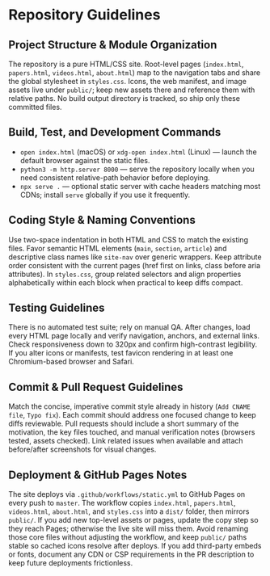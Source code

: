 # Repository Guidelines

## Project Structure & Module Organization
The repository is a pure HTML/CSS site. Root-level pages (`index.html`, `papers.html`, `videos.html`, `about.html`) map to the navigation tabs and share the global stylesheet in `styles.css`. Icons, the web manifest, and image assets live under `public/`; keep new assets there and reference them with relative paths. No build output directory is tracked, so ship only these committed files.

## Build, Test, and Development Commands
- `open index.html` (macOS) or `xdg-open index.html` (Linux) — launch the default browser against the static files.
- `python3 -m http.server 8000` — serve the repository locally when you need consistent relative-path behavior before deploying.
- `npx serve .` — optional static server with cache headers matching most CDNs; install `serve` globally if you use it frequently.

## Coding Style & Naming Conventions
Use two-space indentation in both HTML and CSS to match the existing files. Favor semantic HTML elements (`main`, `section`, `article`) and descriptive class names like `site-nav` over generic wrappers. Keep attribute order consistent with the current pages (href first on links, class before aria attributes). In `styles.css`, group related selectors and align properties alphabetically within each block when practical to keep diffs compact.

## Testing Guidelines
There is no automated test suite; rely on manual QA. After changes, load every HTML page locally and verify navigation, anchors, and external links. Check responsiveness down to 320px and confirm high-contrast legibility. If you alter icons or manifests, test favicon rendering in at least one Chromium-based browser and Safari.

## Commit & Pull Request Guidelines
Match the concise, imperative commit style already in history (`Add CNAME file`, `Typo fix`). Each commit should address one focused change to keep diffs reviewable. Pull requests should include a short summary of the motivation, the key files touched, and manual verification notes (browsers tested, assets checked). Link related issues when available and attach before/after screenshots for visual changes.

## Deployment & GitHub Pages Notes
The site deploys via `.github/workflows/static.yml` to GitHub Pages on every push to `master`. The workflow copies `index.html`, `papers.html`, `videos.html`, `about.html`, and `styles.css` into a `dist/` folder, then mirrors `public/`. If you add new top-level assets or pages, update the copy step so they reach Pages; otherwise the live site will miss them. Avoid renaming those core files without adjusting the workflow, and keep `public/` paths stable so cached icons resolve after deploys. If you add third-party embeds or fonts, document any CDN or CSP requirements in the PR description to keep future deployments frictionless.
